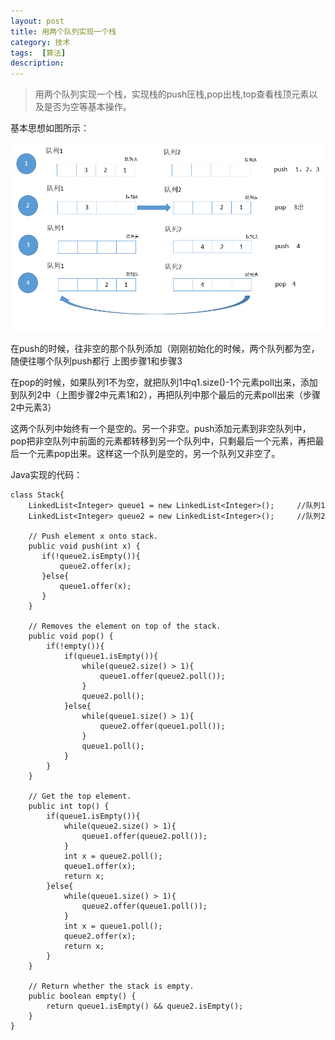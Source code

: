 ```yaml
---
layout: post
title: 用两个队列实现一个栈
category: 技术
tags:  [算法]
description: 
---
```



>用两个队列实现一个栈，实现栈的push压栈,pop出栈,top查看栈顶元素以及是否为空等基本操作。


基本思想如图所示： 

![](/assets/img/blogimg/queue.png)

在push的时候，往非空的那个队列添加（刚刚初始化的时候，两个队列都为空，随便往哪个队列push都行 上图步骤1和步骤3

在pop的时候，如果队列1不为空，就把队列1中q1.size()-1个元素poll出来，添加到队列2中（上图步骤2中元素1和2），再把队列中那个最后的元素poll出来（步骤2中元素3）


这两个队列中始终有一个是空的。另一个非空。push添加元素到非空队列中，pop把非空队列中前面的元素都转移到另一个队列中，只剩最后一个元素，再把最后一个元素pop出来。这样这一个队列是空的，另一个队列又非空了。


Java实现的代码：

	class Stack{
        LinkedList<Integer> queue1 = new LinkedList<Integer>(); 	//队列1    
	    LinkedList<Integer> queue2 = new LinkedList<Integer>(); 	//队列2
	    
	    // Push element x onto stack.
	    public void push(int x) {
	       if(!queue2.isEmpty()){
	           queue2.offer(x);
	       }else{
	           queue1.offer(x);
	       }
	    }
	
	    // Removes the element on top of the stack.
	    public void pop() {
	        if(!empty()){
	            if(queue1.isEmpty()){
	                while(queue2.size() > 1){
	                    queue1.offer(queue2.poll());
	                }
	                queue2.poll();
	            }else{
	                while(queue1.size() > 1){
	                    queue2.offer(queue1.poll());
	                }
	                queue1.poll();
	            }
	        }
	    }
	
	    // Get the top element.
	    public int top() {
	        if(queue1.isEmpty()){
	            while(queue2.size() > 1){
	                queue1.offer(queue2.poll());
	            }
	            int x = queue2.poll();
	            queue1.offer(x);
	            return x;
	        }else{
	            while(queue1.size() > 1){
	                queue2.offer(queue1.poll());
	            }
	            int x = queue1.poll();
	            queue2.offer(x);
	            return x;
	        }
	    }
	
	    // Return whether the stack is empty.
	    public boolean empty() {
	        return queue1.isEmpty() && queue2.isEmpty();
	    }
	}